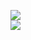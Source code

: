 [![](https://img.shields.io/badge/Made%20With-Github%20Spray-lightgrey.svg?style=for-the-badge&logo=github)](https://github.com/Annihil/github-spray#4875)  
[![](https://i.imgur.com/2DrTn0Z.gif)](https://github.com/Annihil/github-spray)